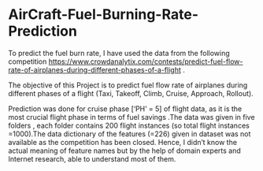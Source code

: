 # AirCraft-Fuel-Burning-Rate-Prediction
To predict the fuel burn rate, I have used the data from the following competition https://www.crowdanalytix.com/contests/predict-fuel-flow-rate-of-airplanes-during-different-phases-of-a-flight . 

The objective of this Project is to predict fuel flow rate of airplanes during different phases of a flight (Taxi, Takeoff, Climb, Cruise, Approach, Rollout). 

Prediction was done  for cruise phase [‘PH’ = 5] of flight data, as it is the most crucial flight phase in terms of fuel savings .The data was given in five folders , each folder contains 200 flight instances (so total flight instances =1000).The data dictionary of the features (=226) given in dataset was not available as the competition has been closed. Hence, I didn’t know the actual meaning of feature names but by the help of domain experts and Internet research, able to understand most of them. 



